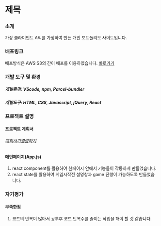 # 제목

### 소개

가상 클라이언트 A씨를 가정하여 만든 개인 포트폴리오 사이트입니다.

### 배포링크

배포방식은 AWS:S3의 간이 배포를 이용하였습니다.
<a href="http://kmkm37.portfolio3.s3-website.ap-northeast-2.amazonaws.com /">바로가기</a>

### 개발 도구 및 환경

##### 개발환경: VScode, npm, Parcel-bundler

##### 개발도구: HTML, CSS, Javascript, jQuery, React

### 프로젝트 설명

#### 프로젝트 계획서

###### <a href="">계획서기열람하기</a>

#### 메인페이지(App.js)

1. react component를 활용하여 한페이지 안에서 기능들이 작동하게 만들었습니다.
2. react state를 활용하여 게임시작전 설명창과 game 진행이 가능하도록 만들었습니다. 

### 자기평가

#### 부족한점

1. 코드의 반복이 많아서 공부후 코드 반복수를 줄이는 작업을 해야 할 것 같습니다.
